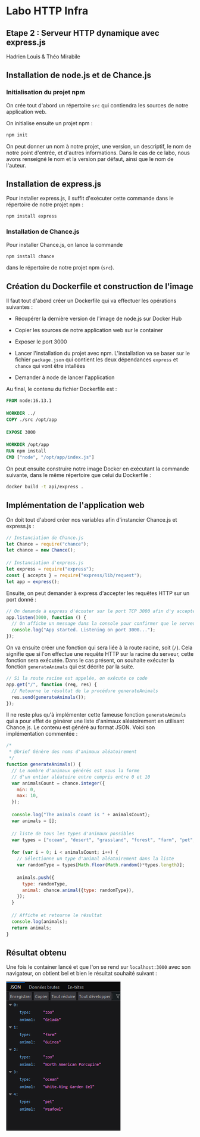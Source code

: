 # Labo HTTP Infra

## Etape 2 : Serveur HTTP dynamique avec express.js

Hadrien Louis & Théo Mirabile

## Installation de node.js et de Chance.js

### Initialisation du projet npm

On crée tout d'abord un répertoire `src` qui contiendra les sources de notre application web.

On initialise ensuite un projet npm :

```sh
npm init
```

On peut donner un nom à notre projet, une version, un descriptif, le nom de notre point d'entrée, et d'autres informations. Dans le cas de ce labo, nous avons renseigné le nom et la version par défaut, ainsi que le nom de l'auteur.

## Installation de express.js

Pour installer express.js, il suffit d'exécuter cette commande dans le répertoire de notre projet npm :

```sh
npm install express
```

### Installation de Chance.js

Pour installer Chance.js, on lance la commande

```sh
npm install chance
```

dans le répertoire de notre projet npm (`src`).

## Création du Dockerfile et construction de l'image

Il faut tout d'abord créer un Dockerfile qui va effectuer les opérations suivantes :

- Récupérer la dernière version de l'image de node.js sur Docker Hub

- Copier les sources de notre application web sur le container

- Exposer le port 3000

- Lancer l'installation du projet avec npm. L'installation va se baser sur le fichier `package.json` qui contient les deux dépendances `express` et `chance` qui vont être intallées

- Demander à node de lancer l'application

Au final, le contenu du fichier Dockerfile est :

```Dockerfile
FROM node:16.13.1

WORKDIR ../
COPY ./src /opt/app

EXPOSE 3000

WORKDIR /opt/app
RUN npm install
CMD ["node", "/opt/app/index.js"]
```

On peut ensuite construire notre image Docker en exécutant la commande suivante, dans le même répertoire que celui du Dockerfile :

```sh
docker build -t api/express .
```

## Implémentation de l'application web

On doit tout d'abord créer nos variables afin d'instancier Chance.js et express.js :

```js
// Instanciation de Chance.js
let Chance = require("chance");
let chance = new Chance();

// Instanciation d'express.js
let express = require("express");
const { accepts } = require("express/lib/request");
let app = express();
```

Ensuite, on peut demander à express d'accepter les requêtes HTTP sur un port donné :

```js
// On demande à express d'écouter sur le port TCP 3000 afin d'y accepter des requêtes HTTP
app.listen(3000, function () {
  // On affiche un message dans la console pour confirmer que le serveur est lancé
  console.log("App started. Listening on port 3000...");
});
```

On va ensuite créer une fonction qui sera liée à la route racine, soit (`/`).
Cela signifie que si l'on effectue une requête HTTP sur la racine du serveur, cette fonction sera exécutée. Dans le cas présent, on souhaite exécuter la fonction `generateAnimals` qui est décrite par la suite.

```js
// Si la route racine est appelée, on exécute ce code
app.get("/", function (req, res) {
  // Retourne le résultat de la procédure generateAnimals
  res.send(generateAnimals());
});
```

Il ne reste plus qu'à implémenter cette fameuse fonction `generateAnimals` qui a pour effet de générer une liste d'animaux aléatoirement en utilisant Chance.js. Le contenu est généré au format JSON. Voici son implémentation commentée :

```js
/*
 * @brief Génère des noms d'animaux aléatoirement
 */
function generateAnimals() {
  // Le nombre d'animaux générés est sous la forme
  // d'un entier aléatoire entre compris entre 0 et 10
  var animalsCount = chance.integer({
    min: 0,
    max: 10,
  });

  console.log("The animals count is " + animalsCount);
  var animals = [];
  
  // liste de tous les types d'animaux possibles
  var types = ["ocean", "desert", "grassland", "forest", "farm", "pet", "zoo"];

  for (var i = 0; i < animalsCount; i++) {
    // Sélectionne un type d'animal aléatoirement dans la liste
    var randomType = types[Math.floor(Math.random()*types.length)];

    animals.push({
      type: randomType,
      animal: chance.animal({type: randomType}),
    });
  }

  // Affiche et retourne le résultat
  console.log(animals);
  return animals;
}
```

## Résultat obtenu

Une fois le container lancé et que l'on se rend sur `localhost:3000` avec son navigateur, on obtient bel et bien le résultat souhaité suivant :

![Résultat](figures/chance_json_result.png)
